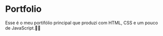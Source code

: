 # Portfolio
Esse é o meu portifólio principal que produzi com HTML, CSS e um pouco de JavaScript.👨‍💻
